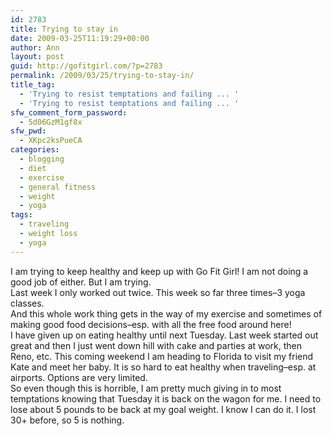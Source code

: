 ```yaml
---
id: 2783
title: Trying to stay in
date: 2009-03-25T11:19:29+00:00
author: Ann
layout: post
guid: http://gofitgirl.com/?p=2783
permalink: /2009/03/25/trying-to-stay-in/
title_tag:
  - 'Trying to resist temptations and failing ... '
  - 'Trying to resist temptations and failing ... '
sfw_comment_form_password:
  - 5d06GzM1gf8x
sfw_pwd:
  - XKpc2ksPueCA
categories:
  - blogging
  - diet
  - exercise
  - general fitness
  - weight
  - yoga
tags:
  - traveling
  - weight loss
  - yoga
---
```

I am trying to keep healthy and keep up with Go Fit Girl! I am not doing a good job of either. But I am trying.  
Last week I only worked out twice. This week so far three times&#8211;3 yoga classes.  
And this whole work thing gets in the way of my exercise and sometimes of making good food decisions&#8211;esp. with all the free food around here!  
I have given up on eating healthy until next Tuesday. Last week started out great and then I just went down hill with cake and parties at work, then Reno, etc. This coming weekend I am heading to Florida to visit my friend Kate and meet her baby. It is so hard to eat healthy when traveling&#8211;esp. at airports. Options are very limited.  
So even though this is horrible, I am pretty much giving in to most temptations knowing that Tuesday it is back on the wagon for me. I need to lose about 5 pounds to be back at my goal weight. I know I can do it. I lost 30+ before, so 5 is nothing.